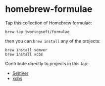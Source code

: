 # homebrew-formulae

Tap this collection of Homebrew formulae:

```
brew tap tworingsoft/formulae
```

then you can `brew install` any of the projects:

```
brew install semver
brew install xcbs
```

Contribute directly to projects in this tap:

- [SemVer](https://github.com/TwoRingSoft/semver)
- [xcbs](https://github.com/TwoRingSoft/xcbs)
